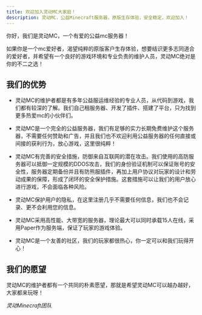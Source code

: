 ```yaml
---
title: 欢迎加入灵动MC大家庭！
description: 灵动MC，公益Minecraft服务器，原版生存体验，安全稳定，欢迎加入！
---
```


你好，我们是灵动MC，一个有爱的公益mc服务器！

如果你是一个mc爱好者，渴望纯粹的原版客户生存体验，想要结识更多志同道合的爱好者，并希望有一个良好的游戏环境和专业负责的维护人员，灵动MC绝对是你的不二之选！

## 我们的优势

- 灵动MC的维护者都是有多年公益服运维经验的专业人员，从代码到游戏，我们都有较深的了解。我们自己租服务器、开发了插件、搭建了平台，只为找到更多热爱mc的小伙伴们。

- 灵动MC是一个完全的公益服务器，我们有足够的实力长期免费维护这个服务器，不需要任何赞助和广告，并且我们也不欢迎利用公益服务器的任何直接或间接的获利行为，放心游戏，这里很纯粹！

- 灵动MC有完善的安全措施，防御来自互联网的潜在攻击。我们使用的高防服务器可以抵御一定规模的DDOS攻击，我们的身份验证机制可以保证账号的安全性，服务器定期备份并且有防熊服插件，再加上用户协议对玩家的设计和劳动成果的保障，形成了闭环的安全保护措施。这套措施可以让我们的用户放心进行游戏，不会面临各种风险。

- 灵动MC保护用户的隐私，在这里注册几乎不需要任何信息，我们也不会记录、更不会利用您的信息。

- 灵动MC采用高性能、大带宽的服务器，理论最大可以同时承载15人在线，采用Paper作为服务端，保证了玩家的游戏体验。

- 灵动MC是一个友善的社区，我们的玩家都很热心，你一定可以和我们玩得开心！

## 我们的愿望

灵动MC的维护者都有一个共同的朴素愿望，那就是希望灵动MC可以越办越好，大家都来玩呀！

*灵动Minecraft团队*